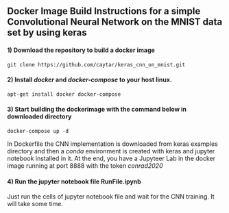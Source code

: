 ## Docker Image Build Instructions for a simple Convolutional Neural Network on the MNIST data set by using keras


#### 1) Download the repository to build a docker image 

```
git clone https://github.com/caytar/keras_cnn_on_mnist.git
```


#### 2) Install *docker* and *docker-compose* to your host linux.
```
apt-get install docker docker-compose 
```


#### 3) Start building the dockerimage with the command below in downloaded directory

```
docker-compose up -d
```

In Dockerfile the CNN implementation is downloaded from keras examples directory and then a *conda* environment is created with keras and jupyter notebook installed in it.
At the end, you have a Jupyteer Lab in the docker image running at port 8888 with the token *conrad2020*



#### 4) Run the jupyter notebook file   RunFile.ipynb 

Just run the cells of jupyter notebook file and wait for the CNN training. It will take some time.
